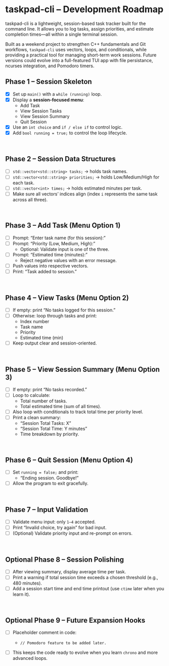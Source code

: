# taskpad-cli – Development Roadmap

taskpad-cli is a lightweight, session-based task tracker built for the command line. It allows you to log tasks, assign priorities, and estimate completion times—all within a single terminal session.

Built as a weekend project to strengthen C++ fundamentals and Git workflows, `taskpad-cli` uses vectors, loops, and conditionals, while providing a practical tool for managing short-term work sessions. Future versions could evolve into a full-featured TUI app with file persistance, ncurses integration, and Pomodoro timers.

## Phase 1 – Session Skeleton
- [x] Set up `main()` with a `while (running)` loop.
- [x] Display a **session-focused menu**:
  - Add Task
  - View Session Tasks
  - View Session Summary
  - Quit Session
- [x] Use an `int choice` and `if / else if` to control logic.
- [x] Add `bool running = true;` to control the loop lifecycle.

&nbsp;
## Phase 2 – Session Data Structures
- [ ] `std::vector<std::string> tasks;` → holds task names.
- [ ] `std::vector<std::string> priorities;` → holds Low/Medium/High for each task.
- [ ] `std::vector<int> times;` → holds estimated minutes per task.
- [ ] Make sure all vectors’ indices align (index `i` represents the same task across all three).

&nbsp;
## Phase 3 – Add Task (Menu Option 1)
- [ ] Prompt: “Enter task name (for this session):”
- [ ] Prompt: “Priority (Low, Medium, High):”
  - Optional: Validate input is one of the three.
- [ ] Prompt: “Estimated time (minutes):”
  - Reject negative values with an error message.
- [ ] Push values into respective vectors.
- [ ] Print: “Task added to session.”

&nbsp;
## Phase 4 – View Tasks (Menu Option 2)
- [ ] If empty: print “No tasks logged for this session.”
- [ ] Otherwise: loop through tasks and print:
  - Index number
  - Task name
  - Priority
  - Estimated time (min)
- [ ] Keep output clear and session-oriented.

&nbsp;
## Phase 5 – View Session Summary (Menu Option 3)
- [ ] If empty: print “No tasks recorded.”
- [ ] Loop to calculate:
  - Total number of tasks.
  - Total estimated time (sum of all times).
- [ ] Also loop with conditionals to track total time per priority level.
- [ ] Print a clean summary:
  - “Session Total Tasks: X”
  - “Session Total Time: Y minutes”
  - Time breakdown by priority.

&nbsp;
## Phase 6 – Quit Session (Menu Option 4)
- [ ] Set `running = false;` and print:
  - “Ending session. Goodbye!”
- [ ] Allow the program to exit gracefully.

&nbsp;
## Phase 7 – Input Validation
- [ ] Validate menu input: only `1–4` accepted.
- [ ] Print “Invalid choice, try again” for bad input.
- [ ] (Optional) Validate priority input and re-prompt on errors.

&nbsp;
## Optional Phase 8 – Session Polishing
- [ ] After viewing summary, display average time per task.
- [ ] Print a warning if total session time exceeds a chosen threshold (e.g., 480 minutes).
- [ ] Add a session start time and end time printout (use `ctime` later when you learn it).

&nbsp;
## Optional Phase 9 – Future Expansion Hooks
- [ ] Placeholder comment in code:
  - `// Pomodoro feature to be added later.`
- [ ] This keeps the code ready to evolve when you learn `chrono` and more advanced loops.



